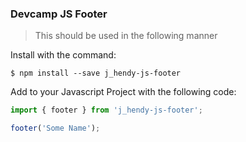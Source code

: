 ### Devcamp JS Footer

> This should be used in the following manner

Install with the command:

```
$ npm install --save j_hendy-js-footer
```

Add to your Javascript Project with the following code:

```javascript
import { footer } from 'j_hendy-js-footer';

footer('Some Name');
```